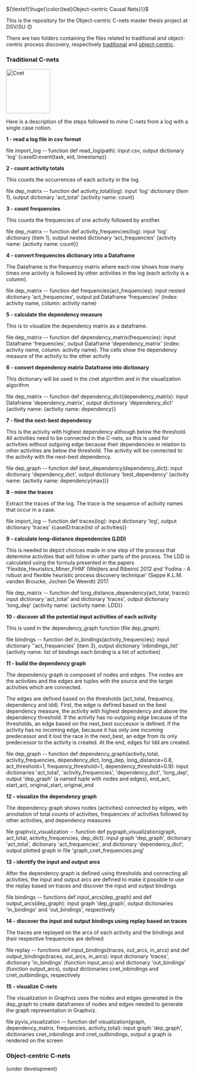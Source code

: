 ${\textsf{\huge{\color{teal}Object-centric Causal Nets}}}$

This is the repository for the Object-centric C-nets master thesis project at DSV/SU 😊

There are two folders containing the files related to traditional and object-centric process discovery, respectively [traditional](https://github.com/ednira/cnets_project/tree/fdceeab8b91db557fcd7908b9b1f5cbf36b58dac/traditional) and [object-centric](https://github.com/ednira/cnets_project/tree/08e0f3d77420009cb6979adbe2f6e72dc5f6782e/object-centric).

### Traditional C-nets
<img width="120" alt="Cnet" src="https://github.com/ednira/cnets_project/assets/69249709/a0794eb0-7f80-4aa7-bf58-93725495bbef">

Here is a description of the steps followed to mine C-nets from a log with a single case notion.

**1 - read a log file in csv format**
  
  file import_log -- function def read_log(path): input csv, output dictionary 'log' {caseID:event(task, eid, timestamp)}
  
**2 - count activity totals**
  
  This counts the occurrences of each activity in the log.
  
  file dep_matrix -- function def activity_total(log): input 'log' dictionary (item 1), output dictionary 'act_total' {activity name: count}
  
**3 - count frequencies**

  This counts the frequencies of one activity followed by another.
  
  file dep_matrix -- function def activity_frequencies(log): input 'log' dictionary (item 1), output nested dictionary 'act_frequencies' {activity name: {activity name: count}}
  
**4 - convert frequencies dictionary into a Dataframe**

  The Dataframe is the frequency matrix where each row shows how many times one activity is followed by other activities in the log (each activity is a column).
  
  file dep_matrix -- function def frequencies(act_frequencies): input nested dictionary 'act_frequencies', output pd Dataframe 'frequencies' (index: activity name, column: activity name)
  
**5 - calculate the dependency measure**
  
  This is to visualize the dependency matrix as a dataframe.
  
  file dep_matrix -- function def dependency_matrix(frequencies): input Dataframe 'frequencies', output Dataframe 'dependency_matrix' (index: activity name, column: activity name). The cells show the dependency measure of the activity to the other activity
  
**6 - convert dependency matrix Dataframe into dictionary**
  
  This dictionary will be used in the cnet algorithm and in the visualization algorithm
  
  file dep_matrix -- function def dependency_dict(dependency_matrix):
input Dataframe 'dependency_matrix', output dictionary 'dependency_dict' {activity name: {activity name: dependency}}

**7 - find the next-best dependency**
  
  This is the activity with highest dependency although below the threshold. All activities need to be connected in the C-nets, so this is used for activities without outgoing edge because their dependencies in relation to other activities are below the threshold. The activity will be connected to the activity with the next-best dependency.
  
  file dep_graph -- function def best_dependency(dependency_dict):
  input dictionary 'dependency_dict', output dictionary 'best_dependency' {activity name: {activity name: dependency(max)}}
  
**8 - mine the traces**
  
  Extract the traces of the log. The trace is the sequence of activity names that occur in a case.
  
  file import_log -- function def traces(log): input dictionary 'log', output dictionary 'traces' {caseID:trace(list of activities)}
  
**9 - calculate long-distance dependencies (LDD)**

  This is needed to depict choices made in one step of the process that determine activities that will follow in other parts of the process. The LDD is calculated using the formula presented in the papers 'Flexible_Heuristics_Miner_FHM' (Weijters and Ribeiro) 2012 and 'Fodina - A robust and flexible heuristic process discovery technique' (Seppe K.L.M. vanden Broucke, Jochen De Weerdt) 2017.
  
  file dep_matrix -- function def long_distance_dependency(act_total, traces):
  input dictionary 'act_total' and dictionary 'traces', output dictionary 'long_dep' {activity name: {activity name: LDD}}
  
**10 - discover all the potential input activities of each activity**
  
  This is used in the dependency_graph function (file dep_graph). 
  
  file bindings -- function def in_bindings(activity_frequencies):
  input dictionary ''act_frequencies' (item 3), output dictionary 'inbindings_list' {activity name: list of bindings each bindng is a list of activities) 
  
**11 - build the dependency graph**
  
  The dependency graph is composed of nodes and edges. The nodes are the activities and the edges are tuples with the source and the target activities which are connected. 
  
  The edges are defined based on the thresholds (act_total, frequency, dependency and ldd). First, the edge is defined based on the best dependency measure, the activity with highest dependency and above the dependency threshold. If the activity has no outgoing edge because of the thresholds, an edge based on the next_best successor is defined. If the activity has no incoming edge, because it has only one incoming predecessor and it lost the race in the next_best, an edge from its only predecessor to the activity is created. At the end, edges for ldd are created.
  
  file dep_graph -- function def dependency_graph(activity_total, activity_frequencies, dependency_dict, long_dep, long_distance=0.8, act_threshold=1, frequency_threshold=1, dependency_threshold=0.9):
  input dictionaries 'act_total', 'activity_frequencies', 'dependency_dict', 'long_dep', output 'dep_graph' (a named tuple with nodes and edges), end_act, start_act, original_start, original_end
  
**12 - visualize the dependency graph**
  
  The dependency graph shows nodes (activities) connected by edges, with annotation of total counts of activities, frequencies of activities followed by other activities, and dependency measures
  
  file graphviz_visualization -- function def pygraph_visualization(graph, act_total, activity_frequencies, dep_dict):
  input graph 'dep_graph', dictionary 'act_total', dictionary 'act_frequencies', and dictionary 'dependency_dict', output plotted graph in file 'graph_cnet_frequencies.png'
  
**13 - identify the input and output arcs**
  
  After the dependency graph is defined using thresholds and connecting all activities, the input and output arcs are defined to make it possible to use the replay based on traces and discover the input and output bindings
  
  file bindings -- functions def input_arcs(dep_graph) and def output_arcs(dep_graph):
  input graph 'dep_graph', output dictionaries 'in_bindings' and 'out_bindings', respectively
  
**14 - discover the input and output bindings using replay based on traces**
  
  The traces are replayed on the arcs of each activity and the bindings and their respective frequencies are defined
  
  file replay -- functions def input_bindings(traces, out_arcs, in_arcs) and def output_bindings(traces, out_arcs, in_arcs):
  input dictionary 'traces', dictionary 'in_bindings' (function input_arcs) and dictionary 'out_bindings' (function output_arcs), output dictionaries cnet_inbindings and cnet_outbindings, respectively
  
**15 - visualize C-nets**
  
  The visualization in Graphviz uses the nodes and edges generated in the dep_graph to create dataframes of nodes and edges needed to generate the graph representation in Graphviz.
  
  file pyvis_visualization -- function def visualization(graph, dependency_matrix, frequencies, activity_total):
  input graph 'dep_graph', dictionaries cnet_inbindings and cnet_outbindings, output a graph is rendered on the screen


### Object-centric C-nets

(under development)
